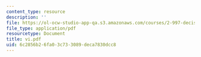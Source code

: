```yaml
---
content_type: resource
description: ''
file: https://ol-ocw-studio-app-qa.s3.amazonaws.com/courses/2-997-decision-making-in-large-scale-systems-spring-2004/6c2856b26fa03c733089deca7830dcc8_vi.pdf
file_type: application/pdf
resourcetype: Document
title: vi.pdf
uid: 6c2856b2-6fa0-3c73-3089-deca7830dcc8
---
```

